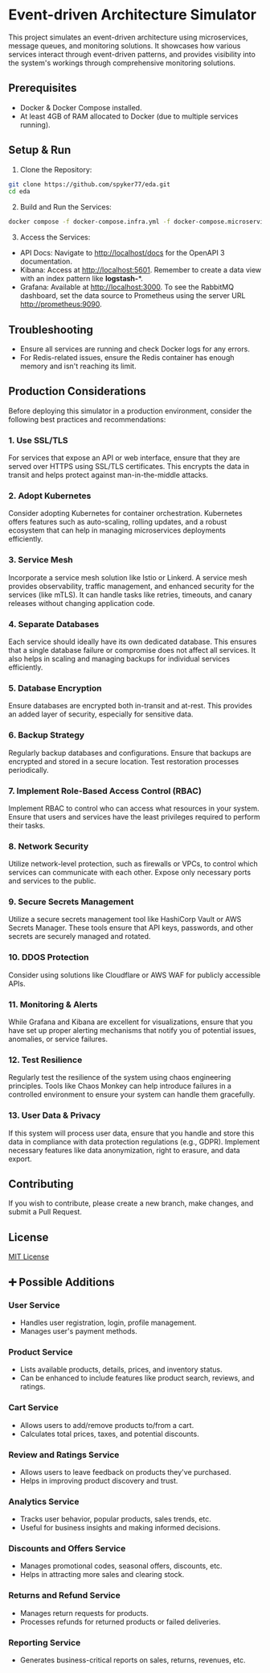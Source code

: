 # Event-driven Architecture Simulator

This project simulates an event-driven architecture using microservices, message queues, and monitoring solutions. It showcases how various services interact through event-driven patterns, and provides visibility into the system's workings through comprehensive monitoring solutions.

## Prerequisites

- Docker & Docker Compose installed.
- At least 4GB of RAM allocated to Docker (due to multiple services running).

## Setup & Run

1. Clone the Repository:

```bash
git clone https://github.com/spyker77/eda.git
cd eda
```

2. Build and Run the Services:

```bash
docker compose -f docker-compose.infra.yml -f docker-compose.microservices.yml up --build
```

3. Access the Services:

- API Docs: Navigate to <http://localhost/docs> for the OpenAPI 3 documentation.
- Kibana: Access at <http://localhost:5601>. Remember to create a data view with an index pattern like **logstash-***.
- Grafana: Available at <http://localhost:3000>. To see the RabbitMQ dashboard, set the data source to Prometheus using the server URL <http://prometheus:9090>.

## Troubleshooting

- Ensure all services are running and check Docker logs for any errors.
- For Redis-related issues, ensure the Redis container has enough memory and isn't reaching its limit.

## Production Considerations

Before deploying this simulator in a production environment, consider the following best practices and recommendations:

### 1. Use SSL/TLS

For services that expose an API or web interface, ensure that they are served over HTTPS using SSL/TLS certificates. This encrypts the data in transit and helps protect against man-in-the-middle attacks.

### 2. Adopt Kubernetes

Consider adopting Kubernetes for container orchestration. Kubernetes offers features such as auto-scaling, rolling updates, and a robust ecosystem that can help in managing microservices deployments efficiently.

### 3. Service Mesh

Incorporate a service mesh solution like Istio or Linkerd. A service mesh provides observability, traffic management, and enhanced security for the services (like mTLS). It can handle tasks like retries, timeouts, and canary releases without changing application code.

### 4. Separate Databases

Each service should ideally have its own dedicated database. This ensures that a single database failure or compromise does not affect all services. It also helps in scaling and managing backups for individual services efficiently.

### 5. Database Encryption

Ensure databases are encrypted both in-transit and at-rest. This provides an added layer of security, especially for sensitive data.

### 6. Backup Strategy

Regularly backup databases and configurations. Ensure that backups are encrypted and stored in a secure location. Test restoration processes periodically.

### 7. Implement Role-Based Access Control (RBAC)

Implement RBAC to control who can access what resources in your system. Ensure that users and services have the least privileges required to perform their tasks.

### 8. Network Security

Utilize network-level protection, such as firewalls or VPCs, to control which services can communicate with each other. Expose only necessary ports and services to the public.

### 9. Secure Secrets Management

Utilize a secure secrets management tool like HashiCorp Vault or AWS Secrets Manager. These tools ensure that API keys, passwords, and other secrets are securely managed and rotated.

### 10. DDOS Protection

Consider using solutions like Cloudflare or AWS WAF for publicly accessible APIs.

### 11. Monitoring & Alerts

While Grafana and Kibana are excellent for visualizations, ensure that you have set up proper alerting mechanisms that notify you of potential issues, anomalies, or service failures.

### 12. Test Resilience

Regularly test the resilience of the system using chaos engineering principles. Tools like Chaos Monkey can help introduce failures in a controlled environment to ensure your system can handle them gracefully.

### 13. User Data & Privacy

If this system will process user data, ensure that you handle and store this data in compliance with data protection regulations (e.g., GDPR). Implement necessary features like data anonymization, right to erasure, and data export.

## Contributing

If you wish to contribute, please create a new branch, make changes, and submit a Pull Request.

## License

[MIT License](LICENSE.md)

## ➕ Possible Additions

### User Service

- Handles user registration, login, profile management.
- Manages user's payment methods.

### Product Service

- Lists available products, details, prices, and inventory status.
- Can be enhanced to include features like product search, reviews, and ratings.

### Cart Service

- Allows users to add/remove products to/from a cart.
- Calculates total prices, taxes, and potential discounts.

### Review and Ratings Service

- Allows users to leave feedback on products they've purchased.
- Helps in improving product discovery and trust.

### Analytics Service

- Tracks user behavior, popular products, sales trends, etc.
- Useful for business insights and making informed decisions.

### Discounts and Offers Service

- Manages promotional codes, seasonal offers, discounts, etc.
- Helps in attracting more sales and clearing stock.

### Returns and Refund Service

- Manages return requests for products.
- Processes refunds for returned products or failed deliveries.

### Reporting Service

- Generates business-critical reports on sales, returns, revenues, etc.
